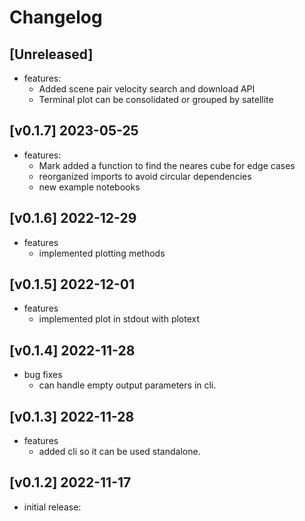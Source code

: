 # Changelog

## [Unreleased]
* features:
    * Added scene pair velocity search and download API
    * Terminal plot can be consolidated or grouped by satellite

## [v0.1.7] 2023-05-25
* features:
    * Mark added a function to find the neares cube for edge cases
    * reorganized imports to avoid circular dependencies
    * new example notebooks

## [v0.1.6] 2022-12-29
* features
    * implemented plotting methods

## [v0.1.5] 2022-12-01

* features
    * implemented plot in stdout with plotext

## [v0.1.4] 2022-11-28

* bug fixes
    * can handle empty output parameters in cli.

## [v0.1.3] 2022-11-28

* features
    * added cli so it can be used standalone.

## [v0.1.2] 2022-11-17

* initial release:



